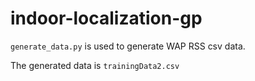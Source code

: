 # indoor-localization-gp

`generate_data.py` is used to generate WAP RSS csv data.

The generated data is `trainingData2.csv`

